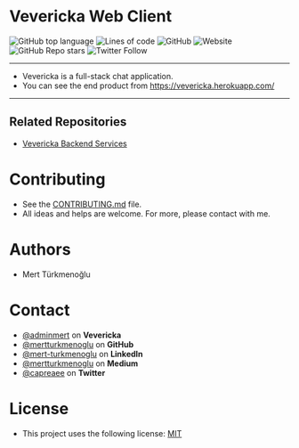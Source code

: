 # Vevericka Web Client

![GitHub top language](https://img.shields.io/github/languages/top/mertturkmenoglu/vevericka-web-client)
![Lines of code](https://img.shields.io/tokei/lines/github/mertturkmenoglu/vevericka-web-client)
![GitHub](https://img.shields.io/github/license/mertturkmenoglu/vevericka-web-client)
![Website](https://img.shields.io/website?down_color=lightgrey&down_message=Down&up_color=green&up_message=Up&url=https%3A%2F%2Fvevericka.app%2F)
![GitHub Repo stars](https://img.shields.io/github/stars/mertturkmenoglu/vevericka-web-client?style=social)
![Twitter Follow](https://img.shields.io/twitter/follow/capreaee?style=social)

* * *

* Vevericka is a full-stack chat application.
* You can see the end product from https://vevericka.herokuapp.com/

* * *

## Related Repositories

* [Vevericka Backend Services](https://github.com/mertturkmenoglu/vevericka-backend)

# Contributing

* See the <a href="https://github.com/mertturkmenoglu/vevericka-web-client/blob/master/CONTRIBUTING.md">
  CONTRIBUTING.md</a> file.
* All ideas and helps are welcome. For more, please contact with me.

# Authors

* Mert Türkmenoğlu

# Contact

* [@adminmert](https://vevericka.herokuapp.com/user/adminmert) on **Vevericka**
* [@mertturkmenoglu](https://github.com/mertturkmenoglu) on **GitHub**
* [@mert-turkmenoglu](https://www.linkedin.com/in/mert-turkmenoglu/) on **LinkedIn**
* [@mertturkmenoglu](https://medium.com/@mertturkmenoglu) on **Medium**
* [@capreaee](https://twitter.com/capreaee) on **Twitter**

# License

* This project uses the following
  license: [MIT](https://github.com/mertturkmenoglu/vevericka-web-client/blob/master/LICENSE)
